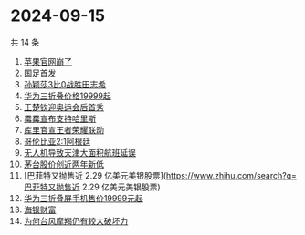 # 2024-09-15

共 14 条

<!-- BEGIN -->
<!-- 最后更新时间 Sun Sep 15 2024 22:12:15 GMT+0800 (China Standard Time) -->

1. [苹果官网崩了](https://www.zhihu.com/search?q=苹果官网崩了)
1. [国足首发](https://www.zhihu.com/search?q=国足首发)
1. [孙颖莎3比0战胜田志希](https://www.zhihu.com/search?q=孙颖莎3比0战胜田志希)
1. [华为三折叠价格19999起](https://www.zhihu.com/search?q=华为三折叠价格19999起)
1. [王楚钦迎奥运会后首秀](https://www.zhihu.com/search?q=王楚钦迎奥运会后首秀)
1. [霉霉宣布支持哈里斯](https://www.zhihu.com/search?q=霉霉宣布支持哈里斯)
1. [库里官宣王者荣耀联动](https://www.zhihu.com/search?q=库里官宣王者荣耀联动)
1. [哥伦比亚2:1阿根廷](https://www.zhihu.com/search?q=哥伦比亚2:1阿根廷)
1. [无人机导致天津大面积航班延误](https://www.zhihu.com/search?q=无人机导致天津大面积航班延误)
1. [茅台股价创近两年新低](https://www.zhihu.com/search?q=茅台股价创近两年新低)
1. [巴菲特又抛售近 2.29
   亿美元美银股票](https://www.zhihu.com/search?q=巴菲特又抛售近 2.29
   亿美元美银股票)
1. [华为三折叠屏手机售价19999元起](https://www.zhihu.com/search?q=华为三折叠屏手机售价19999元起)
1. [海银财富](https://www.zhihu.com/search?q=海银财富)
1. [为何台风摩羯仍有较大破坏力](https://www.zhihu.com/search?q=为何台风摩羯仍有较大破坏力)

<!-- END -->
